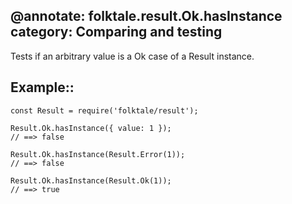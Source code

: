 @annotate: folktale.result.Ok.hasInstance
category: Comparing and testing
---

Tests if an arbitrary value is a Ok case of a Result instance.


## Example::

    const Result = require('folktale/result');

    Result.Ok.hasInstance({ value: 1 });
    // ==> false

    Result.Ok.hasInstance(Result.Error(1));
    // ==> false

    Result.Ok.hasInstance(Result.Ok(1));
    // ==> true
